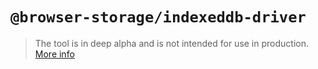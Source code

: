 # `@browser-storage/indexeddb-driver`

>The tool is in deep alpha and is not intended for use in production.
>[More info](https://github.com/browser-storage/browser-storage)